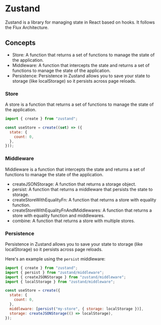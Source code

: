 # Zustand

Zustand is a library for managing state in React based on hooks. It follows the Flux Architecture.

## Concepts

- Store: A function that returns a set of functions to manage the state of the application.
- Middleware: A function that intercepts the state and returns a set of functions to manage the state of the application.
- Persistence: Persistence in Zustand allows you to save your state to storage (like localStorage) so it persists across page reloads.

### Store

A store is a function that returns a set of functions to manage the state of the application.

```js
import { create } from "zustand";

const useStore = create((set) => ({
  state: {
    count: 0,
  },
}));
```

### Middleware

Middleware is a function that intercepts the state and returns a set of functions to manage the state of the application.

- createJSONStorage: A function that returns a storage object.
- persist: A function that returns a middleware that persists the state to storage.
- createStoreWithEqualityFn: A function that returns a store with equality function.
- createStoreWithEqualityFnAndMiddlewares: A function that returns a store with equality function and middlewares.
- combine: A function that returns a store with multiple stores.

### Persistence

Persistence in Zustand allows you to save your state to storage (like localStorage) so it persists across page reloads.

Here's an example using the `persist` middleware:

```js
import { create } from "zustand";
import { persist } from "zustand/middleware";
import { createJSONStorage } from "zustand/middleware";
import { localStorage } from "zustand/middleware";

const useStore = create({
  state: {
    count: 0,
  },
  middleware: [persist("my-store", { storage: localStorage })],
  storage: createJSONStorage(() => localStorage),
});
```
